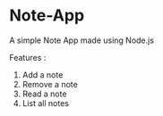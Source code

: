 # Note-App
A simple Note App made using Node.js

Features :
1. Add a note
2. Remove a note
3. Read a note
4. List all notes
